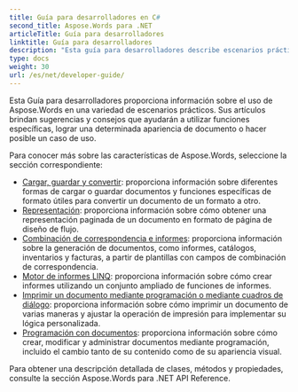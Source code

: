 ```yaml
---
title: Guía para desarrolladores en C#
second_title: Aspose.Words para .NET
articleTitle: Guía para desarrolladores
linktitle: Guía para desarrolladores
description: "Esta guía para desarrolladores describe escenarios prácticos y consejos para ayudarle a utilizar funciones específicas de Aspose.Words para .NET, lograr una determinada apariencia de documento o hacer posible un caso de uso."
type: docs
weight: 30
url: /es/net/developer-guide/
---
```


Esta Guía para desarrolladores proporciona información sobre el uso de Aspose.Words en una variedad de escenarios prácticos. Sus artículos brindan sugerencias y consejos que ayudarán a utilizar funciones específicas, lograr una determinada apariencia de documento o hacer posible un caso de uso.

Para conocer más sobre las características de Aspose.Words, seleccione la sección correspondiente:

- [Cargar, guardar y convertir](/words/es/net/loading-saving-and-converting/): proporciona información sobre diferentes formas de cargar o guardar documentos y funciones específicas de formato útiles para convertir un documento de un formato a otro.
- [Representación](/words/es/net/rendering/): proporciona información sobre cómo obtener una representación paginada de un documento en formato de página de diseño de flujo.
- [Combinación de correspondencia e informes](https://docs.aspose.com/words/net/mail-merge-and-reporting/): proporciona información sobre la generación de documentos, como informes, catálogos, inventarios y facturas, a partir de plantillas con campos de combinación de correspondencia.
- [Motor de informes LINQ](https://docs.aspose.com/words/net/linq-reporting-engine/): proporciona información sobre cómo crear informes utilizando un conjunto ampliado de funciones de informes.
- [Imprimir un documento mediante programación o mediante cuadros de diálogo](/words/es/net/print-a-document-programmatically-or-using-dialogs/): proporciona información sobre cómo imprimir un documento de varias maneras y ajustar la operación de impresión para implementar su lógica personalizada.
- [Programación con documentos](/words/es/net/programming-with-documents/): proporciona información sobre cómo crear, modificar y administrar documentos mediante programación, incluido el cambio tanto de su contenido como de su apariencia visual.

Para obtener una descripción detallada de clases, métodos y propiedades, consulte la sección Aspose.Words para .NET API Reference.
